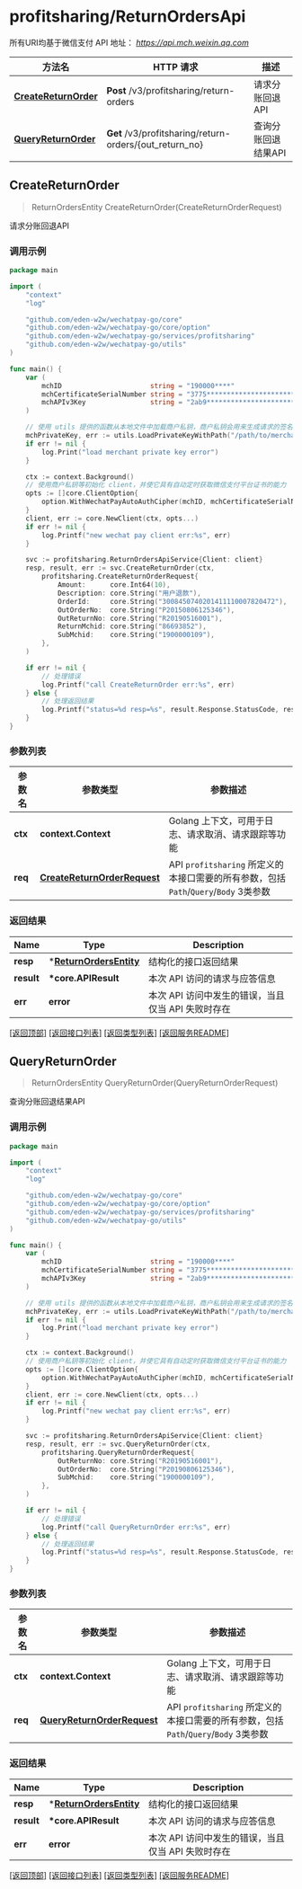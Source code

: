# profitsharing/ReturnOrdersApi

所有URI均基于微信支付 API 地址： *https://api.mch.weixin.qq.com*

方法名 | HTTP 请求 | 描述
------------- | ------------- | -------------
[**CreateReturnOrder**](#createreturnorder) | **Post** /v3/profitsharing/return-orders | 请求分账回退API
[**QueryReturnOrder**](#queryreturnorder) | **Get** /v3/profitsharing/return-orders/{out_return_no} | 查询分账回退结果API



## CreateReturnOrder

> ReturnOrdersEntity CreateReturnOrder(CreateReturnOrderRequest)

请求分账回退API



### 调用示例

```go
package main

import (
	"context"
	"log"

	"github.com/eden-w2w/wechatpay-go/core"
	"github.com/eden-w2w/wechatpay-go/core/option"
	"github.com/eden-w2w/wechatpay-go/services/profitsharing"
	"github.com/eden-w2w/wechatpay-go/utils"
)

func main() {
	var (
		mchID                      string = "190000****"                               // 商户号
		mchCertificateSerialNumber string = "3775************************************" // 商户证书序列号
		mchAPIv3Key                string = "2ab9****************************"         // 商户APIv3密钥
	)

	// 使用 utils 提供的函数从本地文件中加载商户私钥，商户私钥会用来生成请求的签名
	mchPrivateKey, err := utils.LoadPrivateKeyWithPath("/path/to/merchant/apiclient_key.pem")
	if err != nil {
		log.Print("load merchant private key error")
	}

	ctx := context.Background()
	// 使用商户私钥等初始化 client，并使它具有自动定时获取微信支付平台证书的能力
	opts := []core.ClientOption{
		option.WithWechatPayAutoAuthCipher(mchID, mchCertificateSerialNumber, mchPrivateKey, mchAPIv3Key),
	}
	client, err := core.NewClient(ctx, opts...)
	if err != nil {
		log.Printf("new wechat pay client err:%s", err)
	}

	svc := profitsharing.ReturnOrdersApiService{Client: client}
	resp, result, err := svc.CreateReturnOrder(ctx,
		profitsharing.CreateReturnOrderRequest{
			Amount:      core.Int64(10),
			Description: core.String("用户退款"),
			OrderId:     core.String("3008450740201411110007820472"),
			OutOrderNo:  core.String("P20150806125346"),
			OutReturnNo: core.String("R20190516001"),
			ReturnMchid: core.String("86693852"),
			SubMchid:    core.String("1900000109"),
		},
	)

	if err != nil {
		// 处理错误
		log.Printf("call CreateReturnOrder err:%s", err)
	} else {
		// 处理返回结果
		log.Printf("status=%d resp=%s", result.Response.StatusCode, resp)
	}
}
```

### 参数列表
参数名 | 参数类型 | 参数描述
------------- | ------------- | -------------
**ctx** | **context.Context** | Golang 上下文，可用于日志、请求取消、请求跟踪等功能|
**req** | [**CreateReturnOrderRequest**](CreateReturnOrderRequest.md) | API `profitsharing` 所定义的本接口需要的所有参数，包括`Path`/`Query`/`Body` 3类参数|

### 返回结果
Name | Type | Description
------------- | ------------- | -------------
**resp** | \*[**ReturnOrdersEntity**](ReturnOrdersEntity.md) | 结构化的接口返回结果
**result** | **\*core.APIResult** | 本次 API 访问的请求与应答信息
**err** | **error** | 本次 API 访问中发生的错误，当且仅当 API 失败时存在

[\[返回顶部\]](#profitsharingreturnordersapi)
[\[返回接口列表\]](README.md#接口列表)
[\[返回类型列表\]](README.md#类型列表)
[\[返回服务README\]](README.md)


## QueryReturnOrder

> ReturnOrdersEntity QueryReturnOrder(QueryReturnOrderRequest)

查询分账回退结果API



### 调用示例

```go
package main

import (
	"context"
	"log"

	"github.com/eden-w2w/wechatpay-go/core"
	"github.com/eden-w2w/wechatpay-go/core/option"
	"github.com/eden-w2w/wechatpay-go/services/profitsharing"
	"github.com/eden-w2w/wechatpay-go/utils"
)

func main() {
	var (
		mchID                      string = "190000****"                               // 商户号
		mchCertificateSerialNumber string = "3775************************************" // 商户证书序列号
		mchAPIv3Key                string = "2ab9****************************"         // 商户APIv3密钥
	)

	// 使用 utils 提供的函数从本地文件中加载商户私钥，商户私钥会用来生成请求的签名
	mchPrivateKey, err := utils.LoadPrivateKeyWithPath("/path/to/merchant/apiclient_key.pem")
	if err != nil {
		log.Print("load merchant private key error")
	}

	ctx := context.Background()
	// 使用商户私钥等初始化 client，并使它具有自动定时获取微信支付平台证书的能力
	opts := []core.ClientOption{
		option.WithWechatPayAutoAuthCipher(mchID, mchCertificateSerialNumber, mchPrivateKey, mchAPIv3Key),
	}
	client, err := core.NewClient(ctx, opts...)
	if err != nil {
		log.Printf("new wechat pay client err:%s", err)
	}

	svc := profitsharing.ReturnOrdersApiService{Client: client}
	resp, result, err := svc.QueryReturnOrder(ctx,
		profitsharing.QueryReturnOrderRequest{
			OutReturnNo: core.String("R20190516001"),
			OutOrderNo:  core.String("P20190806125346"),
			SubMchid:    core.String("1900000109"),
		},
	)

	if err != nil {
		// 处理错误
		log.Printf("call QueryReturnOrder err:%s", err)
	} else {
		// 处理返回结果
		log.Printf("status=%d resp=%s", result.Response.StatusCode, resp)
	}
}
```

### 参数列表
参数名 | 参数类型 | 参数描述
------------- | ------------- | -------------
**ctx** | **context.Context** | Golang 上下文，可用于日志、请求取消、请求跟踪等功能|
**req** | [**QueryReturnOrderRequest**](QueryReturnOrderRequest.md) | API `profitsharing` 所定义的本接口需要的所有参数，包括`Path`/`Query`/`Body` 3类参数|

### 返回结果
Name | Type | Description
------------- | ------------- | -------------
**resp** | \*[**ReturnOrdersEntity**](ReturnOrdersEntity.md) | 结构化的接口返回结果
**result** | **\*core.APIResult** | 本次 API 访问的请求与应答信息
**err** | **error** | 本次 API 访问中发生的错误，当且仅当 API 失败时存在

[\[返回顶部\]](#profitsharingreturnordersapi)
[\[返回接口列表\]](README.md#接口列表)
[\[返回类型列表\]](README.md#类型列表)
[\[返回服务README\]](README.md)

